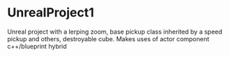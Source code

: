 # UnrealProject1

Unreal project with a lerping zoom, base pickup class inherited by a speed pickup and others, destroyable cube.
Makes uses of actor component c++/blueprint hybrid
